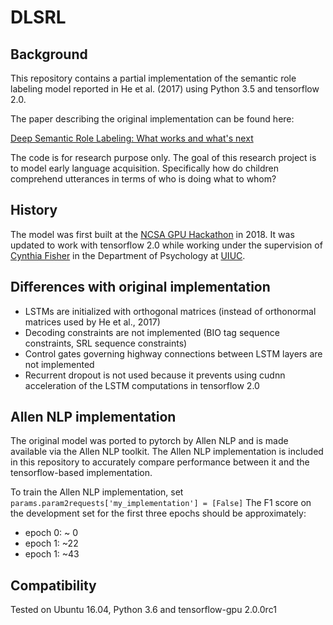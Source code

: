 # DLSRL

## Background

This repository contains a partial implementation of the semantic role labeling model reported in He et al. (2017) using Python 3.5 and tensorflow 2.0. 

The paper describing the original implementation can be found here: 

[Deep Semantic Role Labeling: What works and what's next](https://www.aclweb.org/anthology/P17-1044)

The code is for research purpose only. 
The goal of this research project is to model early language acquisition. 
Specifically how do children comprehend utterances in terms of who is doing what to whom?

## History

The model was first built at the [NCSA GPU Hackathon](https://bluewaters.ncsa.illinois.edu/bw-hackathon-2018) in 2018.
It was updated to work with tensorflow 2.0 while working under the supervision of [Cynthia Fisher](https://psychology.illinois.edu/directory/profile/clfishe)
in the Department of Psychology at [UIUC](https://psychology.illinois.edu/). 


## Differences with original implementation

* LSTMs are initialized with orthogonal matrices (instead of orthonormal matrices used by He et al., 2017)
* Decoding constraints are not implemented (BIO tag sequence constraints, SRL sequence constraints)
* Control gates governing highway connections between LSTM layers are not implemented
* Recurrent dropout is not used because it prevents using cudnn acceleration of the LSTM computations in tensorflow 2.0

## Allen NLP implementation

The original model was ported to pytorch by Allen NLP and is made available via the Allen NLP toolkit.
The Allen NLP implementation is included in this repository to accurately compare performance between it and the tensorflow-based implementation.

To train the Allen NLP implementation, set `params.param2requests['my_implementation'] = [False]`
The F1 score on the development set for the first three epochs should be approximately:

* epoch 0: ~ 0
* epoch 1: ~22
* epoch 1: ~43

## Compatibility

Tested on Ubuntu 16.04, Python 3.6 and tensorflow-gpu 2.0.0rc1

